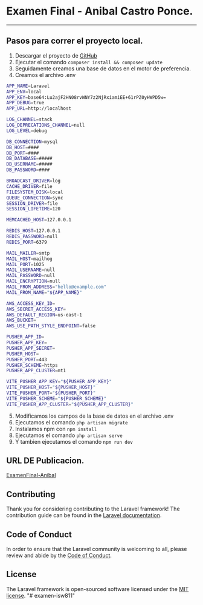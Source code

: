 # Examen Final - Anibal Castro Ponce.
-----------
## Pasos para correr el proyecto local.
1. Descargar el proyecto de [GitHub](https://github.com/anibalcastro/examen-isw811)
2. Ejecutar el comando ```composer install && composer update```
3. Seguidamente creamos una base de datos en el motor de preferencia. 
4. Creamos el archivo .env 
```bash
APP_NAME=Laravel
APP_ENV=local
APP_KEY=base64:Lu2ajF2HN08rvWNY7z2NjRxiamiEE+61rPZ0yHWPD5w=
APP_DEBUG=true
APP_URL=http://localhost

LOG_CHANNEL=stack
LOG_DEPRECATIONS_CHANNEL=null
LOG_LEVEL=debug

DB_CONNECTION=mysql
DB_HOST=####
DB_PORT=####
DB_DATABASE=#####
DB_USERNAME=#####
DB_PASSWORD=####

BROADCAST_DRIVER=log
CACHE_DRIVER=file
FILESYSTEM_DISK=local
QUEUE_CONNECTION=sync
SESSION_DRIVER=file
SESSION_LIFETIME=120

MEMCACHED_HOST=127.0.0.1

REDIS_HOST=127.0.0.1
REDIS_PASSWORD=null
REDIS_PORT=6379

MAIL_MAILER=smtp
MAIL_HOST=mailhog
MAIL_PORT=1025
MAIL_USERNAME=null
MAIL_PASSWORD=null
MAIL_ENCRYPTION=null
MAIL_FROM_ADDRESS="hello@example.com"
MAIL_FROM_NAME="${APP_NAME}"

AWS_ACCESS_KEY_ID=
AWS_SECRET_ACCESS_KEY=
AWS_DEFAULT_REGION=us-east-1
AWS_BUCKET=
AWS_USE_PATH_STYLE_ENDPOINT=false

PUSHER_APP_ID=
PUSHER_APP_KEY=
PUSHER_APP_SECRET=
PUSHER_HOST=
PUSHER_PORT=443
PUSHER_SCHEME=https
PUSHER_APP_CLUSTER=mt1

VITE_PUSHER_APP_KEY="${PUSHER_APP_KEY}"
VITE_PUSHER_HOST="${PUSHER_HOST}"
VITE_PUSHER_PORT="${PUSHER_PORT}"
VITE_PUSHER_SCHEME="${PUSHER_SCHEME}"
VITE_PUSHER_APP_CLUSTER="${PUSHER_APP_CLUSTER}"
```
5. Modificamos los campos de la base de datos en el archivo .env
6. Ejecutamos el comando ```php artisan migrate```
7. Instalamos npm con ```npm install```
8. Ejecutamos el comando ```php artisan serve```
9. Y tambien ejecutamos el comando ```npm run dev``` 

## URL DE Publicacion.
[ExamenFinal-Anibal](https://examen-isw811-production.up.railway.app/)

## Contributing

Thank you for considering contributing to the Laravel framework! The contribution guide can be found in the [Laravel documentation](https://laravel.com/docs/contributions).

## Code of Conduct

In order to ensure that the Laravel community is welcoming to all, please review and abide by the [Code of Conduct](https://laravel.com/docs/contributions#code-of-conduct).


## License

The Laravel framework is open-sourced software licensed under the [MIT license](https://opensource.org/licenses/MIT).
"# examen-isw811" 
